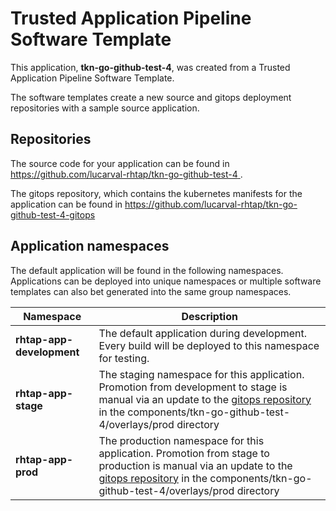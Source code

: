 # Trusted Application Pipeline Software Template

This application, **tkn-go-github-test-4**, was created from a Trusted Application Pipeline Software Template.

The software templates create a new source and gitops deployment repositories with a sample source application. 

## Repositories

The source code for your application can be found in [https://github.com/lucarval-rhtap/tkn-go-github-test-4 ](https://github.com/lucarval-rhtap/tkn-go-github-test-4 ).
 
The gitops repository, which contains the kubernetes manifests for the application can be found in 
[https://github.com/lucarval-rhtap/tkn-go-github-test-4-gitops ](https://github.com/lucarval-rhtap/tkn-go-github-test-4-gitops ) 

## Application namespaces 

The default application will be found in the following namespaces. Applications can be deployed into unique namespaces or multiple software templates can also bet generated into the same group namespaces.  

|  Namespace   |  Description   |  
| -------- | -------- |   
| **rhtap-app-development** | The default application during development. Every build will be deployed to this namespace for testing. | 
| **rhtap-app-stage** | The staging namespace for this application. Promotion from development to stage is manual via an update to the [gitops repository](https://github.com/lucarval-rhtap/tkn-go-github-test-4-gitops ) in the components/tkn-go-github-test-4/overlays/prod directory |  
| **rhtap-app-prod** | The production namespace for this application. Promotion from stage to production is manual via an update to the [gitops repository](https://github.com/lucarval-rhtap/tkn-go-github-test-4-gitops ) in the components/tkn-go-github-test-4/overlays/prod directory | 